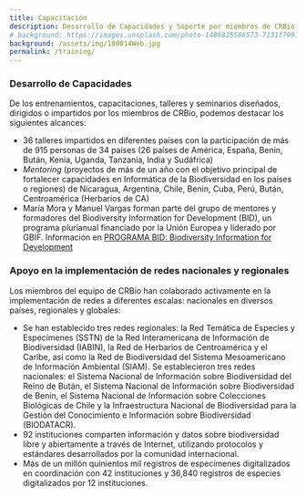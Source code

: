 ```yaml
---
title: Capacitación
description: Desarrollo de Capacidades y Soporte por miembros de CRBio
# background: https://images.unsplash.com/photo-1486825586573-7131f7991bdd?auto=format&w=2000
background: /assets/img/100014Web.jpg
permalink: /training/
---
```


### Desarrollo de Capacidades
De los entrenamientos, capacitaciones, talleres y seminarios diseñados, dirigidos o impartidos por los miembros de CRBio, podemos destacar los siguientes alcances: 
- 36 talleres impartidos en diferentes países con la participación de más de 915 personas de 34 países (26 países de América, España, Benin, Bután, Kenia, Uganda, Tanzania, India y Sudáfrica)
- *Mentoring* (proyectos de más de un año con el objetivo principal de fortalecer capacidades en Informática de la Biodiversidad en los países o regiones) de Nicaragua, Argentina, Chile, Benin, Cuba, Perú, Bután, Centroamérica (Herbarios de CA)
- María Mora y Manuel Vargas forman parte del grupo de mentores y formadores del Biodiversity Information for Development (BID), un programa plurianual financiado por la Unión Europea y liderado por GBIF. Información en [PROGRAMA BID: Biodiversity Information for Development](https://www.gbif.org/es/programme/82243/bid-biodiversity-information-for-development)

### Apoyo en la implementación de redes nacionales y regionales
Los miembros del equipo de CRBio han colaborado activamente en la implementación de redes a diferentes escalas: nacionales en diversos países, regionales y globales: 
- Se han establecido tres redes regionales: la Red Temática de Especies y Especímenes (SSTN) de la Red Interamericana de Información de Biodiversidad (IABIN), la Red de Herbarios de Centroamérica y el Caribe, así como la Red de Biodiversidad del Sistema Mesoamericano de Información Ambiental (SIAM).
Se establecieron tres redes nacionales: el Sistema Nacional de Información sobre Biodiversidad del Reino de Bután, el Sistema Nacional de Información sobre Biodiversidad de Benin, el Sistema Nacional de Información sobre Colecciones Biológicas de Chile y la Infraestructura Nacional de Biodiversidad para la Gestión del Conocimiento e Información sobre Biodiversidad (BIODATACR).
- 92 instituciones comparten información y datos sobre biodiversidad libre y abiertamente a través de Internet, utilizando protocolos y estándares desarrollados por la comunidad internacional.
- Más de un millón quinientos mil registros de especímenes digitalizados en coordinación con 42 instituciones y 36,840 registros de especies digitalizados por 12 instituciones.
